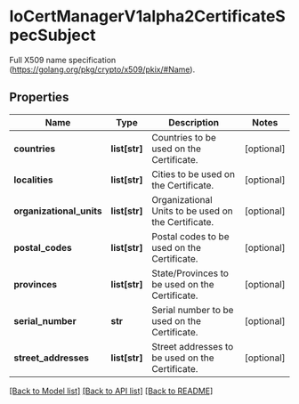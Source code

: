 # IoCertManagerV1alpha2CertificateSpecSubject

Full X509 name specification (https://golang.org/pkg/crypto/x509/pkix/#Name).
## Properties
Name | Type | Description | Notes
------------ | ------------- | ------------- | -------------
**countries** | **list[str]** | Countries to be used on the Certificate. | [optional] 
**localities** | **list[str]** | Cities to be used on the Certificate. | [optional] 
**organizational_units** | **list[str]** | Organizational Units to be used on the Certificate. | [optional] 
**postal_codes** | **list[str]** | Postal codes to be used on the Certificate. | [optional] 
**provinces** | **list[str]** | State/Provinces to be used on the Certificate. | [optional] 
**serial_number** | **str** | Serial number to be used on the Certificate. | [optional] 
**street_addresses** | **list[str]** | Street addresses to be used on the Certificate. | [optional] 

[[Back to Model list]](../README.md#documentation-for-models) [[Back to API list]](../README.md#documentation-for-api-endpoints) [[Back to README]](../README.md)


